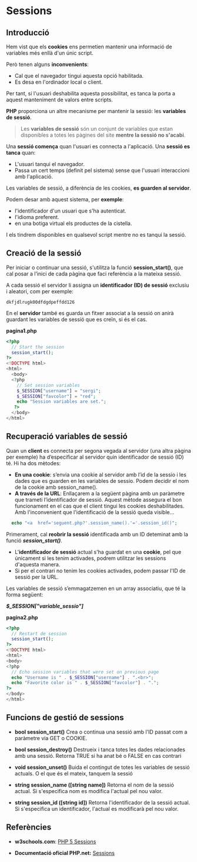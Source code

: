 # Sessions

## Introducció

Hem vist que els **cookies** ens permetien mantenir una informació de variables més enllà d'un únic script. 

Però tenen alguns **inconvenients**:
* Cal que el navegador tingui aquesta opció habilitada.
* Es desa en l'ordinador local o client.

Per tant, si l'usuari deshabilita aquesta possibilitat, es tanca la porta a aquest manteniment de valors entre scripts. 

**PHP** proporciona un altre mecanisme per mantenir la sessió: les **variables de sessió**.

> Les **variables de sessió** són un conjunt de variables que estan disponibles a totes les pàgines del site **mentre la sessió no s'acabi**. 

Una **sessió comença** quan l'usuari es connecta a l'aplicació.
Una **sessió es tanca** quan:
  * L'usuari tanqui el navegador.
  * Passa un cert temps (definit pel sistema) sense que l'usuari interaccioni amb l'aplicació.

Les variables de sessió, a diferència de les cookies, **es guarden al servidor**.

Podem desar amb aquest sistema, per **exemple**:
* l'identificador d'un usuari que s'ha autenticat.
* l'idioma preferent.
* en una botiga virtual els productes de la cistella.

I els tindrem disponibles en qualsevol script mentre no es tanqui la sessió. 

## Creació de la sessió

Per iniciar o continuar una sessió, s'utilitza la funció **session_start()**, que cal posar a l’inici de cada pàgina que faci referència a la mateixa sessió.

A cada sessió el servidor li assigna un **identificador (ID) de sessió** exclusiu i aleatori, com per exemple:

`dkfjdlrugk00dfdgdpeffdd126` 

En el **servidor** també es guarda un fitxer associat a la sessió on anirà guardant les variables de sessió que es creïn, si és el cas.

**pagina1.php**

```php
<?php
  // Start the session
  session_start();
?>
<!DOCTYPE html>
<html>
  <body>
  <?php
    // Set session variables
    $_SESSION["username"] = "sergi";
    $_SESSION["favcolor"] = "red";
    echo "Session variables are set.";
   ?>
  </body>
</html>
```

## Recuperació variables de sessió

Quan un **client** es connecta per segona vegada al servidor (una altra pàgina per exemple) ha d’especificar al servidor quin identificador de sessió (ID) té. 
Hi ha dos mètodes:
* **En una cookie**: 
  s’envia una cookie al servidor amb l’id de la sessio i les dades que es guarden en les variables de sessio. Podem decidir el nom de la cookie amb session_name().
* **A través de la URL**: 
  Enllaçarem a la següent pàgina amb un paràmetre que trameti l’identificador de sessió. Aquest mètode assegura el bon funcionament en el cas que el client tingui les cookies deshabilitades. Amb l'inconvenient que l'identificació de la sessió queda visible...

```php
  echo "<a  href='seguent.php?'.session_name().'='.session_id()";
```

Primerament, cal **reobrir la sessió** identificada amb un ID deteminat amb la funció **_session_start()_**.

* L'**identificador de sessió** actual s'ha guardat en una **cookie**, pel que únicament si les tenim activades, podrem utilitzar les sessions d'aquesta manera.
* Si per el contrari no tenim les cookies activades, podem passar l'ID de sessió per la URL.

Les variables de sessió s’emmagatzemen en un array associatiu, que té la forma següent: 	

_**$_SESSION["variable_sessio"]**_

**pagina2.php**

```php
<?php
  // Restart de session
  session_start();
?>
<!DOCTYPE html>
<html>
<body>
<?php
  // Echo session variables that were set on previous page
  echo "Username is " . $_SESSION["username"] . ".<br>";
  echo "Favorite color is " . $_SESSION["favcolor"] . ".";
?>
</body>
</html>
```

## Funcions de gestió de sessions

* **bool session_start()**
  Crea o continua una sessió amb l'ID passat com a paràmetre via GET o COOKIE. 

* **bool session_destroy()**
  Destrueix i tanca totes les dades relacionades amb una sessió. 
  Retorna TRUE si ha anat bé o FALSE en cas contrari

* **void session_unset()**
  Buida el contingut de totes les variables de sessió actuals.
  O el que és el mateix, tanquem la sessió

* **string session_name ([string name])**
  Retorna el nom de la sessió actual. 
  Si s'especifica nom es modifica l'actual pel nou valor.

* **string session_id ([string id])**
  Retorna l'identificador de la sessió actual. 
  Si s'especifica un identificador, l'actual es modificarà pel nou valor. 

## Referències

* **w3schools.com**: [PHP 5 Sessions](https://www.w3schools.com/php/php_sessions.asp) 

* **Documentació oficial PHP.net:** [Sessions](http://php.net/manual/en/book.session.php)